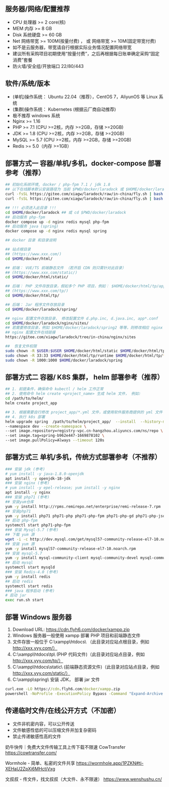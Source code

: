 ## 服务器/网络/配置推荐
- CPU 处理器     >= 2 core(核)
- MEM 内存       >= 8 GB
- Disk 系统硬盘   >= 60 GB
- Net 网络带宽    >= 100M(按量付费) ， 或 网络带宽 >= 10M(固定带宽付费)
- 如不是云服务器，带宽请自行根据实际业务情况配置网络带宽
- 建议所有采购项目初期使用“按量付费”，之后再根据每日账单确定采购“固定消费”套餐
- 防火墙/安全组/开放端口 22/80/443

## 软件/系统/版本
- (单机)操作系统： Ubuntu 22.04（推荐），CentOS 7，AliyunOS 等 Linux 系统
- (集群)操作系统： Kubernetes (根据云厂商自动推荐)
- 极不推荐 windows 系统
- Nginx >= 1.16
- PHP   >= 7.1 (CPU >=2核，内存 >=2GB，存储 >=20GB)
- JDK   >= 1.8 (CPU >=2核，内存 >=2GB，存储 >=20GB)
- MySQL >= 5.7 (CPU >=2核，内存 >=2GB，存储 >=20GB)
- Redis >= 5.0（内存 >=1GB）


## 部署方式一 容器/单机/多机，docker-compose 部署参考（推荐）
```sh
## 初始化系统环境, docker / php-fpm 7.1 / jdk 1.8
## 以下在线脚本默认安装路径为 当前 $PWD/docker/laradock 或 $HOME/docker/laradock
curl -fsSL https://gitee.com/xiagw/laradock/raw/in-china/fly.sh | bash -s php
curl -fsSL https://gitee.com/xiagw/laradock/raw/in-china/fly.sh | bash -s java

## !!! 必须进入此目录 !!!
cd $HOME/docker/laradock ## 或 cd $PWD/docker/laradock
## 启动服务 php-fpm
docker compose up -d nginx redis mysql php-fpm
## 启动服务 java (spring)
docker compose up -d nginx redis mysql spring

## docker 目录 和目录说明

## 站点根目录
## (https://www.xxx.com/)
cd $HOME/docker/html/

## 前端： VUE/TS 前端静态文件 （若开启 CDN 则只需针对此目录）
## (https://www.xxx.com/static/)
cd $HOME/docker/html/static/

## 后端： PHP 文件存放目录，假如多个 PHP 项目，例如： $HOME/docker/html/tp/app1, $HOME/docker/html/tp/app2 等。
## (https://www.xxx.com/tp/)
cd $HOME/docker/html/tp/

## 后端： Jar 程序文件存放目录
cd $HOME/docker/laradock/spring/

## nginx 配置文件存放目录， 修改配置文件 d.php.inc, d.java.inc, app*.conf
cd $HOME/docker/laradock/nginx/sites/
## 若需要修改目录，例如 $HOME/docker/laradock/spring2 等等，则修改相应 nginx 配置并创建相应目录，然后再修改调整 $HOME/docker/laradock/docker-compose-override.yml
## nginx 配置文件在线链接
https://gitee.com/xiagw/laradock/tree/in-china/nginx/sites

##  恢复文件权限
sudo chown -R $USER:$USER $HOME/docker/html/static $HOME/docker/html/tp
sudo chown -R 33:33 $HOME/docker/html/tp/runtime $HOME/docker/html/tp/*/runtime
sudo chown -R 1000:1000 $HOME/docker/laradock/spring

```

## 部署方式二 容器/ K8S 集群， helm 部署参考（推荐）
```sh
## 1. 前提条件，确保命令 kubectl / helm 工作正常
## 2. 使用命令 helm create <project_name> 生成 helm 文件， 例如:
cd /path/to/helm/
helm create project_app

## 3. 根据需要自行修改 project_app/*.yml 文件，或使用软件服务商提供的 yml 文件
## 4. 执行 k8s 部署
helm upgrade spring  /path/to/helm/project_app/  --install  --history-max 1 \
--namespace dev --create-namespace \
--set image.repository=registry-vpc.cn-hangzhou.aliyuncs.com/ns/repo \
--set image.tag=spring-b962e447-1669878102 \
--set image.pullPolicy=Always --timeout 120s
```

## 部署方式三 单机/多机，传统方式部署参考（不推荐）
```sh
### 安装 jdk (参考)
# yum install -y java-1.8.0-openjdk
apt install -y openjdk-18-jdk
### 安装 nginx (参考)
# yum install -y epel-release; yum install -y nginx
apt install -y nginx
### 安装 php71 (参考)
## 安装yum仓库
yum -y install http://rpms.remirepo.net/enterprise/remi-release-7.rpm
## 安装php71
yum -y install php71 php71-php php71-php-fpm php71-php-gd php71-php-json php71-php-mbstring php71-php-mysqlnd php71-php-xml php71-php-xmlrpc php71-php-redis php71-php-pecl-mongodb php71-php-pecl-imagick php71-php-mcrypt php71-php-bcmath php71-php-gmp php71-php-pecl-mysql php71-php-pecl-zip php71-php-soap php71-php-process php71-php-gnupg php71-php-amqp php71-php-opcache
## 启动 php-fpm
systemctl start php71-php-fpm
### 安装 Mysql-5.7 (参考)
## 下载 yum 源
wget -i -c http://dev.mysql.com/get/mysql57-community-release-el7-10.noarch.rpm
## 安装 yum 源
yum -y install mysql57-community-release-el7-10.noarch.rpm
## 安装 mysql-5.7
yum -y install mysql-community-client mysql-community-devel mysql-community-libs mysql-community-server
## 启动 mysql
systemctl start mysqld
### 安装 Redis-4.0 (参考)
yum -y install redis
## 启动 redis
systemctl start redis
### java 程序启动 (参考)
# 启动 jar
exec run.sh start
```

## 部署  Windows 服务器
1. Download URL: https://cdn.flyh6.com/docker/xampp.zip
1. Windows 服务器一般使用 xampp 部署 PHP 项目和前端静态文件
1. 文件存放一般位于 C:\xampp\htdocs\ （此目录对应站点根目录，例如 http://xxx.yyy.com/）
1. C:\xampp\htdocs\tp\ (PHP 代码文件)（此目录对应站点目录，例如 http://xxx.yyy.com/tp/）
1. C:\xampp\htdocs\static\ (前端静态资源文件)（此目录对应站点目录，例如 http://xxx.yyy.com/static/）
1. C:\xampp\spring\ 安装 JDK， 部署 jar 文件
```bat
curl.exe -LO https://cdn.flyh6.com/docker/xampp.zip
powershell -NoProfile -ExecutionPolicy Bypass -Command "Expand-Archive .\xampp.zip C:\xampp\"
```


## 传递临时文件/在线公开方式（不加密）
- 文件非机密内容，可以公开传送
- 文件敏感性低的可以压缩文件并加复杂密码
- 禁止传递敏感性高的文件

奶牛快传｜免费大文件传输工具上传下载不限速 CowTransfer
https://cowtransfer.com/

Wormhole - 简单、私密的文件共享
https://wormhole.app/1PZKN#ti-XEHaU2ZpXi6MHctjVxg

文叔叔 - 传文件，找文叔叔（大文件、永不限速）
https://www.wenshushu.cn/

